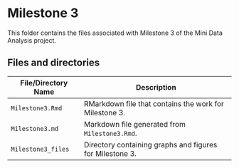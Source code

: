 # Milestone 3

This folder contains the files associated with Milestone 3 of the Mini Data Analysis project.

## Files and directories

| File/Directory Name | Description |
| --- | --- |
| `Milestone3.Rmd` | RMarkdown file that contains the work for Milestone 3. |
| `Milestone3.md` | Markdown file generated from `Milestone3.Rmd`. |
| `Milestone3_files` | Directory containing graphs and figures for Milestone 3. |
